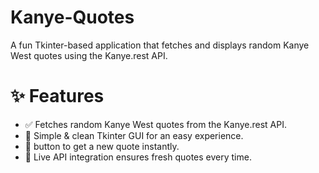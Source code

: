 # Kanye-Quotes
A fun Tkinter-based application that fetches and displays random Kanye West quotes using the Kanye.rest API.

# ✨ Features
- ✅ Fetches random Kanye West quotes from the Kanye.rest API.
- 🎨 Simple & clean Tkinter GUI for an easy experience.
- 🔄 button to get a new quote instantly.
- 📡 Live API integration ensures fresh quotes every time.



